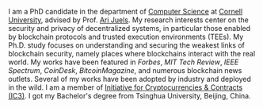 I am a PhD candidate in the department of
[Computer Science](http://cs.cornell.edu) at
[Cornell University](http://www.cornell.edu/),
advised by Prof. [Ari Juels](http://arijuels.com).
My research interests center on the security and privacy of decentralized systems,
in particular those enabled by blockchain protocols and trusted execution environments (TEEs).
My Ph.D. study focuses on understanding and securing the weakest links of blockchain security, namely places where blockchains interact with the real world.
My works have been featured in <i>Forbes</i>, <i>MIT Tech Review</i>, <i>IEEE Spectrum</i>, <i>CoinDesk</i>, <i>BitcoinMagazine</i>, and numerous blockchain news outlets.
Several of my works have been adopted by industry and deployed in the wild.
I am a member of [Initiative for Cryptocurrencies & Contracts (IC3)](http://initc3.org/).
I got my Bachelor's degree from Tsinghua University, Beijing, China.

